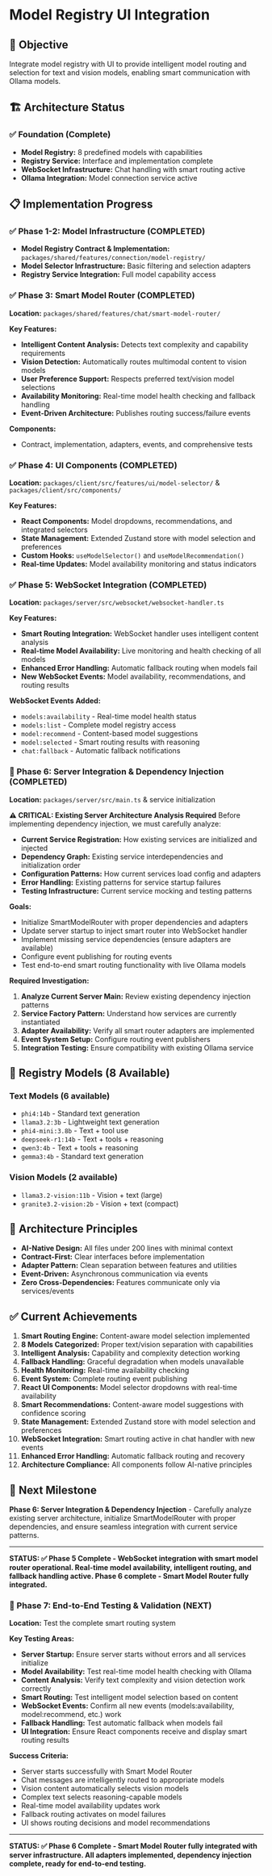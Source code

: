 # Model Registry UI Integration

## 🎯 Objective
Integrate model registry with UI to provide intelligent model routing and selection for text and vision models, enabling smart communication with Ollama models.

## 🏗️ Architecture Status

### ✅ Foundation (Complete)
- **Model Registry:** 8 predefined models with capabilities
- **Registry Service:** Interface and implementation complete  
- **WebSocket Infrastructure:** Chat handling with smart routing active
- **Ollama Integration:** Model connection service active

## 📋 Implementation Progress

### ✅ Phase 1-2: Model Infrastructure (COMPLETED)
- **Model Registry Contract & Implementation:** `packages/shared/features/connection/model-registry/`
- **Model Selector Infrastructure:** Basic filtering and selection adapters
- **Registry Service Integration:** Full model capability access

### ✅ Phase 3: Smart Model Router (COMPLETED)
**Location:** `packages/shared/features/chat/smart-model-router/`

**Key Features:**
- **Intelligent Content Analysis:** Detects text complexity and capability requirements
- **Vision Detection:** Automatically routes multimodal content to vision models
- **User Preference Support:** Respects preferred text/vision model selections
- **Availability Monitoring:** Real-time model health checking and fallback handling
- **Event-Driven Architecture:** Publishes routing success/failure events

**Components:**
- Contract, implementation, adapters, events, and comprehensive tests

### ✅ Phase 4: UI Components (COMPLETED)
**Location:** `packages/client/src/features/ui/model-selector/` & `packages/client/src/components/`

**Key Features:**
- **React Components:** Model dropdowns, recommendations, and integrated selectors
- **State Management:** Extended Zustand store with model selection and preferences
- **Custom Hooks:** `useModelSelector()` and `useModelRecommendation()`
- **Real-time Updates:** Model availability monitoring and status indicators

### ✅ Phase 5: WebSocket Integration (COMPLETED)
**Location:** `packages/server/src/websocket/websocket-handler.ts`

**Key Features:**
- **Smart Routing Integration:** WebSocket handler uses intelligent content analysis
- **Real-time Model Availability:** Live monitoring and health checking of all models
- **Enhanced Error Handling:** Automatic fallback routing when models fail
- **New WebSocket Events:** Model availability, recommendations, and routing results

**WebSocket Events Added:**
- `models:availability` - Real-time model health status
- `models:list` - Complete model registry access
- `model:recommend` - Content-based model suggestions  
- `model:selected` - Smart routing results with reasoning
- `chat:fallback` - Automatic fallback notifications

### 🚀 Phase 6: Server Integration & Dependency Injection (COMPLETED)
**Location:** `packages/server/src/main.ts` & service initialization

**⚠️ CRITICAL: Existing Server Architecture Analysis Required**
Before implementing dependency injection, we must carefully analyze:
- **Current Service Registration:** How existing services are initialized and injected
- **Dependency Graph:** Existing service interdependencies and initialization order
- **Configuration Patterns:** How current services load config and adapters
- **Error Handling:** Existing patterns for service startup failures
- **Testing Infrastructure:** Current service mocking and testing patterns

**Goals:**
- Initialize SmartModelRouter with proper dependencies and adapters
- Update server startup to inject smart router into WebSocket handler  
- Implement missing service dependencies (ensure adapters are available)
- Configure event publishing for routing events
- Test end-to-end smart routing functionality with live Ollama models

**Required Investigation:**
1. **Analyze Current Server Main:** Review existing dependency injection patterns
2. **Service Factory Pattern:** Understand how services are currently instantiated
3. **Adapter Availability:** Verify all smart router adapters are implemented
4. **Event System Setup:** Configure routing event publishers
5. **Integration Testing:** Ensure compatibility with existing Ollama service

## 🎯 Registry Models (8 Available)

### Text Models (6 available)
- `phi4:14b` - Standard text generation
- `llama3.2:3b` - Lightweight text generation  
- `phi4-mini:3.8b` - Text + tool use
- `deepseek-r1:14b` - Text + tools + reasoning
- `qwen3:4b` - Text + tools + reasoning
- `gemma3:4b` - Standard text generation

### Vision Models (2 available)  
- `llama3.2-vision:11b` - Vision + text (large)
- `granite3.2-vision:2b` - Vision + text (compact)

## 🔧 Architecture Principles

- **AI-Native Design:** All files under 200 lines with minimal context
- **Contract-First:** Clear interfaces before implementation  
- **Adapter Pattern:** Clean separation between features and utilities
- **Event-Driven:** Asynchronous communication via events
- **Zero Cross-Dependencies:** Features communicate only via services/events

## ✅ Current Achievements

1. **Smart Routing Engine:** Content-aware model selection implemented
2. **8 Models Categorized:** Proper text/vision separation with capabilities
3. **Intelligent Analysis:** Capability and complexity detection working
4. **Fallback Handling:** Graceful degradation when models unavailable
5. **Health Monitoring:** Real-time availability checking
6. **Event System:** Complete routing event publishing  
7. **React UI Components:** Model selector dropdowns with real-time availability
8. **Smart Recommendations:** Content-aware model suggestions with confidence scoring
9. **State Management:** Extended Zustand store with model selection and preferences
10. **WebSocket Integration:** Smart routing active in chat handler with new events
11. **Enhanced Error Handling:** Automatic fallback routing and recovery
12. **Architecture Compliance:** All components follow AI-native principles

## 🎯 Next Milestone

**Phase 6: Server Integration & Dependency Injection** - Carefully analyze existing server architecture, initialize SmartModelRouter with proper dependencies, and ensure seamless integration with current service patterns.

---

**STATUS: ✅ Phase 5 Complete - WebSocket integration with smart model router operational. Real-time model availability, intelligent routing, and fallback handling active. Phase 6 complete - Smart Model Router fully integrated.**

### 🎯 Phase 7: End-to-End Testing & Validation (NEXT)
**Location:** Test the complete smart routing system

**Key Testing Areas:**
- **Server Startup:** Ensure server starts without errors and all services initialize
- **Model Availability:** Test real-time model health checking with Ollama
- **Content Analysis:** Verify text complexity and vision detection work correctly
- **Smart Routing:** Test intelligent model selection based on content
- **WebSocket Events:** Confirm all new events (models:availability, model:recommend, etc.) work
- **Fallback Handling:** Test automatic fallback when models fail
- **UI Integration:** Ensure React components receive and display smart routing results

**Success Criteria:**
- Server starts successfully with Smart Model Router
- Chat messages are intelligently routed to appropriate models
- Vision content automatically selects vision models
- Complex text selects reasoning-capable models
- Real-time model availability updates work
- Fallback routing activates on model failures
- UI shows routing decisions and model recommendations

---

**STATUS: ✅ Phase 6 Complete - Smart Model Router fully integrated with server infrastructure. All adapters implemented, dependency injection complete, ready for end-to-end testing.**
